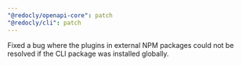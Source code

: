 ```yaml
---
"@redocly/openapi-core": patch
"@redocly/cli": patch
---
```


Fixed a bug where the plugins in external NPM packages could not be resolved if the CLI package was installed globally.
